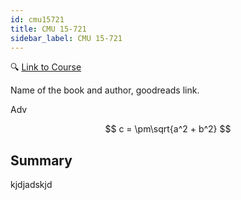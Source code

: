 ```yaml
---
id: cmu15721
title: CMU 15-721
sidebar_label: CMU 15-721
---
```


🔍 [Link to Course](https://15721.courses.cs.cmu.edu/spring2020/)

Name of the book and author, goodreads link.

Adv

$$
c = \pm\sqrt{a^2 + b^2}
$$

## Summary

kjdjadskjd
